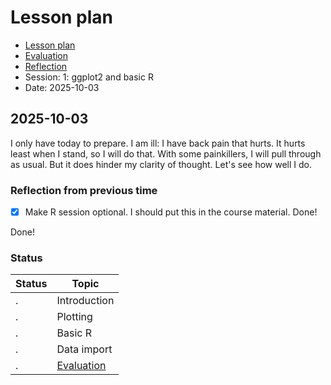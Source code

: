 # Lesson plan

- [Lesson plan](../../lesson_plans/20251003/README.md)
- [Evaluation](../../evaluations/20251003/README.md)
- [Reflection](../../reflections/20251003/README.md)
- Session: 1: ggplot2 and basic R
- Date: 2025-10-03

## 2025-10-03

I only have today to prepare. I am ill: I have back pain that hurts. It
hurts least when I stand, so I will do that. With some painkillers, I will
pull through as usual. But it does hinder my clarity of thought. Let's
see how well I do.

### Reflection from previous time

- [x] Make R session optional. I should put this in the course material.
  Done!

Done!

### Status

Status      | Topic
------------|-----------------------------------------------------------------
.|Introduction
.|Plotting
.|Basic R
.|Data import
.| [Evaluation](evaluation.md)

